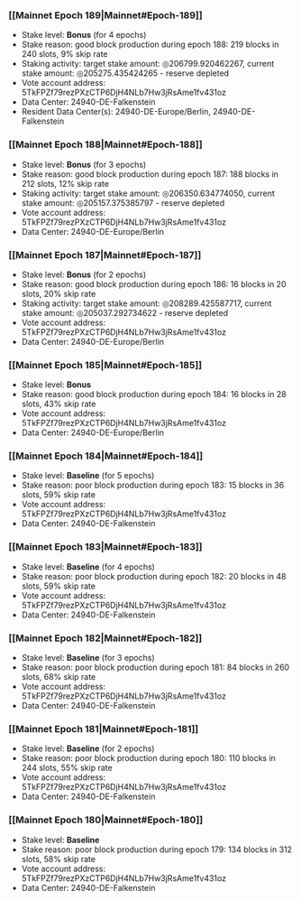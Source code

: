 ### [[Mainnet Epoch 189|Mainnet#Epoch-189]]
* Stake level: **Bonus** (for 4 epochs)
* Stake reason: good block production during epoch 188: 219 blocks in 240 slots, 9% skip rate
* Staking activity: target stake amount: ◎206799.920462267, current stake amount: ◎205275.435424265 - reserve depleted
* Vote account address: 5TkFPZf79rezPXzCTP6DjH4NLb7Hw3jRsAme1fv431oz
* Data Center: 24940-DE-Falkenstein
* Resident Data Center(s): 24940-DE-Europe/Berlin, 24940-DE-Falkenstein
### [[Mainnet Epoch 188|Mainnet#Epoch-188]]
* Stake level: **Bonus** (for 3 epochs)
* Stake reason: good block production during epoch 187: 188 blocks in 212 slots, 12% skip rate
* Staking activity: target stake amount: ◎206350.634774050, current stake amount: ◎205157.375385797 - reserve depleted
* Vote account address: 5TkFPZf79rezPXzCTP6DjH4NLb7Hw3jRsAme1fv431oz
* Data Center: 24940-DE-Europe/Berlin
### [[Mainnet Epoch 187|Mainnet#Epoch-187]]
* Stake level: **Bonus** (for 2 epochs)
* Stake reason: good block production during epoch 186: 16 blocks in 20 slots, 20% skip rate
* Staking activity: target stake amount: ◎208289.425587717, current stake amount: ◎205037.292734622 - reserve depleted
* Vote account address: 5TkFPZf79rezPXzCTP6DjH4NLb7Hw3jRsAme1fv431oz
* Data Center: 24940-DE-Europe/Berlin
### [[Mainnet Epoch 185|Mainnet#Epoch-185]]
* Stake level: **Bonus**
* Stake reason: good block production during epoch 184: 16 blocks in 28 slots, 43% skip rate
* Vote account address: 5TkFPZf79rezPXzCTP6DjH4NLb7Hw3jRsAme1fv431oz
* Data Center: 24940-DE-Europe/Berlin
### [[Mainnet Epoch 184|Mainnet#Epoch-184]]
* Stake level: **Baseline** (for 5 epochs)
* Stake reason: poor block production during epoch 183: 15 blocks in 36 slots, 59% skip rate 
* Vote account address: 5TkFPZf79rezPXzCTP6DjH4NLb7Hw3jRsAme1fv431oz
* Data Center: 24940-DE-Falkenstein
### [[Mainnet Epoch 183|Mainnet#Epoch-183]]
* Stake level: **Baseline** (for 4 epochs)
* Stake reason: poor block production during epoch 182: 20 blocks in 48 slots, 59% skip rate 
* Vote account address: 5TkFPZf79rezPXzCTP6DjH4NLb7Hw3jRsAme1fv431oz
* Data Center: 24940-DE-Falkenstein
### [[Mainnet Epoch 182|Mainnet#Epoch-182]]
* Stake level: **Baseline** (for 3 epochs)
* Stake reason: poor block production during epoch 181: 84 blocks in 260 slots, 68% skip rate 
* Vote account address: 5TkFPZf79rezPXzCTP6DjH4NLb7Hw3jRsAme1fv431oz
* Data Center: 24940-DE-Falkenstein
### [[Mainnet Epoch 181|Mainnet#Epoch-181]]
* Stake level: **Baseline** (for 2 epochs)
* Stake reason: poor block production during epoch 180: 110 blocks in 244 slots, 55% skip rate 
* Vote account address: 5TkFPZf79rezPXzCTP6DjH4NLb7Hw3jRsAme1fv431oz
* Data Center: 24940-DE-Falkenstein
### [[Mainnet Epoch 180|Mainnet#Epoch-180]]
* Stake level: **Baseline**
* Stake reason: poor block production during epoch 179: 134 blocks in 312 slots, 58% skip rate 
* Vote account address: 5TkFPZf79rezPXzCTP6DjH4NLb7Hw3jRsAme1fv431oz
* Data Center: 24940-DE-Falkenstein